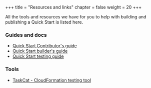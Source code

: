 +++
title = "Resources and links"
chapter = false
weight = 20
+++

All the tools and resources we have for you to help with building and publishing a Quick Start is listed here.

### Guides and docs
- [Quick Start Contributor's guide](https://aws-quickstart.github.io/index.html)
- [Quick Start builder's guide](https://aws-quickstart.github.io/building.html)
- [Quick Start testing guide](https://aws-quickstart.github.io/testing.html)

### Tools
- [TaskCat - CloudFormation testing tool](https://taskcat.io)